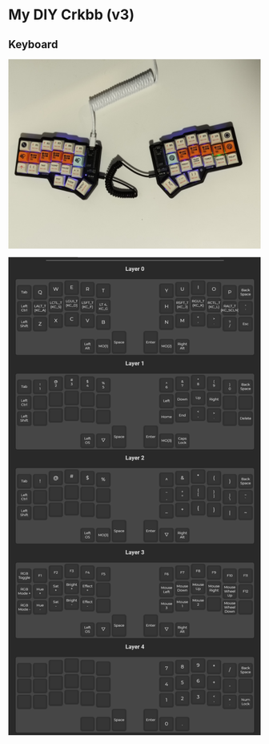 # My DIY Crkbb (v3)

## Keyboard

![](./images/crkbd_amenrio_build.jpg)

![](./images/crkbd_amenrio_layout.png)

